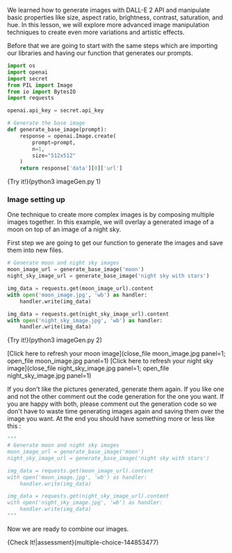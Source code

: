 We learned how to generate images with DALL-E 2 API and manipulate basic properties like size, aspect ratio, brightness, contrast, saturation, and hue. In this lesson, we will explore more advanced image manipulation techniques to create even more variations and artistic effects.

Before that we are going to start with the same steps which are importing our libraries and having our function that generates our prompts. 
```python
import os
import openai
import secret
from PIL import Image
from io import BytesIO
import requests

openai.api_key = secret.api_key

# Generate the base image
def generate_base_image(prompt):
    response = openai.Image.create(
        prompt=prompt,
        n=1,
        size="512x512"
    )
    return response['data'][0]['url']
```
{Try it!}(python3 imageGen.py 1)
### Image setting up

One technique to create more complex images is by composing multiple images together. In this example, we will overlay a generated image of a moon on top of an image of a night sky.

First step we are going to get our function to generate the images and save them into new files.

```python
# Generate moon and night sky images
moon_image_url = generate_base_image('moon')
night_sky_image_url = generate_base_image('night sky with stars')

img_data = requests.get(moon_image_url).content
with open('moon_image.jpg', 'wb') as handler:
    handler.write(img_data)

img_data = requests.get(night_sky_image_url).content
with open('night_sky_image.jpg', 'wb') as handler:
    handler.write(img_data)

```
{Try it!}(python3 imageGen.py 2)

[Click here to refresh your moon image](close_file moon_image.jpg panel=1; open_file moon_image.jpg panel=1)
[Click here to refresh your night sky image](close_file night_sky_image.jpg panel=1; open_file night_sky_image.jpg panel=1)

If you don't like the pictures generated, generate them again. If you like one and not the other comment out the code generation for the one you want. If you are happy with both, please comment out the generation code so we don't have to waste time generating images again and saving them over the image you want.  At the end you should have something more or less like this :
```python
"""
# Generate moon and night sky images
moon_image_url = generate_base_image('moon')
night_sky_image_url = generate_base_image('night sky with stars')

img_data = requests.get(moon_image_url).content
with open('moon_image.jpg', 'wb') as handler:
    handler.write(img_data)

img_data = requests.get(night_sky_image_url).content
with open('night_sky_image.jpg', 'wb') as handler:
    handler.write(img_data)
"""
```
Now we are ready to combine our images.


{Check It!|assessment}(multiple-choice-144853477)
